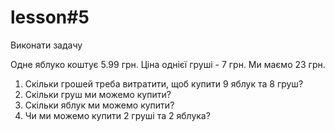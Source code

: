 # lesson#5

Виконати задачу

Одне яблуко коштує 5.99 грн. Ціна однієї груші - 7 грн.
Ми маємо 23 грн.
1. Скільки грошей треба витратити, щоб купити 9 яблук та 8 груш?
2. Скільки груш ми можемо купити?
3. Скільки яблук ми можемо купити?
4. Чи ми можемо купити 2 груші та 2 яблука?
